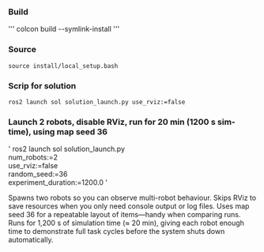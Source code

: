 ### Build
'''
colcon build --symlink-install
'''

### Source
`source install/local_setup.bash`

### Scrip for solution
`ros2 launch sol solution_launch.py use_rviz:=false`
 
### Launch 2 robots, disable RViz, run for 20 min (1200 s sim-time), using map seed 36
'
ros2 launch sol solution_launch.py \
  num_robots:=2 \
  use_rviz:=false \
  random_seed:=36 \
  experiment_duration:=1200.0
'

Spawns two robots so you can observe multi-robot behaviour.
Skips RViz to save resources when you only need console output or log files.
Uses map seed 36 for a repeatable layout of items—handy when comparing runs.
Runs for 1,200 s of simulation time (≈ 20 min), giving each robot enough time to demonstrate full task cycles before the system shuts down automatically.
